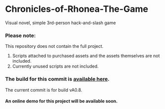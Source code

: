 # Chronicles-of-Rhonea-The-Game
Visual novel, simple 3rd-person hack-and-slash game



 ### Please note:
 
 This repository does not contain the full project. 
 
 1. Scripts attached to purchased assets and the assets themselves are not included.
 2. Currently unused scripts are not included.


### The build for this commit is [available here](https://drive.google.com/open?id=1MUX1HtWR7AR13XbC6-VP_VDymOV0DdJH).

The current commit is for build vA0.8.

#### An online demo for this project will be available soon.


 
 
